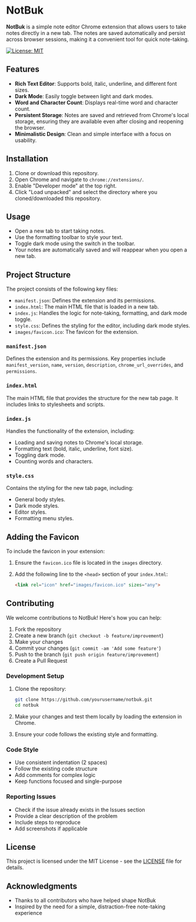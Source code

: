 # NotBuk

**NotBuk** is a simple note editor Chrome extension that allows users to take notes directly in a new tab. The notes are saved automatically and persist across browser sessions, making it a convenient tool for quick note-taking.

[![License: MIT](https://img.shields.io/badge/License-MIT-yellow.svg)](https://opensource.org/licenses/MIT)

## Features

- **Rich Text Editor**: Supports bold, italic, underline, and different font sizes.
- **Dark Mode**: Easily toggle between light and dark modes.
- **Word and Character Count**: Displays real-time word and character count.
- **Persistent Storage**: Notes are saved and retrieved from Chrome's local storage, ensuring they are available even after closing and reopening the browser.
- **Minimalistic Design**: Clean and simple interface with a focus on usability.

## Installation

1. Clone or download this repository.
2. Open Chrome and navigate to `chrome://extensions/`.
3. Enable "Developer mode" at the top right.
4. Click "Load unpacked" and select the directory where you cloned/downloaded this repository.

## Usage

- Open a new tab to start taking notes.
- Use the formatting toolbar to style your text.
- Toggle dark mode using the switch in the toolbar.
- Your notes are automatically saved and will reappear when you open a new tab.

## Project Structure

The project consists of the following key files:

- `manifest.json`: Defines the extension and its permissions.
- `index.html`: The main HTML file that is loaded in a new tab.
- `index.js`: Handles the logic for note-taking, formatting, and dark mode toggle.
- `style.css`: Defines the styling for the editor, including dark mode styles.
- `images/favicon.ico`: The favicon for the extension.

### `manifest.json`

Defines the extension and its permissions. Key properties include `manifest_version`, `name`, `version`, `description`, `chrome_url_overrides`, and `permissions`.

### `index.html`

The main HTML file that provides the structure for the new tab page. It includes links to stylesheets and scripts.

### `index.js`

Handles the functionality of the extension, including:
- Loading and saving notes to Chrome's local storage.
- Formatting text (bold, italic, underline, font size).
- Toggling dark mode.
- Counting words and characters.

### `style.css`

Contains the styling for the new tab page, including:
- General body styles.
- Dark mode styles.
- Editor styles.
- Formatting menu styles.

## Adding the Favicon

To include the favicon in your extension:
1. Ensure the `favicon.ico` file is located in the `images` directory.
2. Add the following line to the `<head>` section of your `index.html`:

   ```html
   <link rel="icon" href="images/favicon.ico" sizes="any">
   ```

## Contributing

We welcome contributions to NotBuk! Here's how you can help:

1. Fork the repository
2. Create a new branch (`git checkout -b feature/improvement`)
3. Make your changes
4. Commit your changes (`git commit -am 'Add some feature'`)
5. Push to the branch (`git push origin feature/improvement`)
6. Create a Pull Request

### Development Setup

1. Clone the repository:
   ```bash
   git clone https://github.com/yourusername/notbuk.git
   cd notbuk
   ```

2. Make your changes and test them locally by loading the extension in Chrome.

3. Ensure your code follows the existing style and formatting.

### Code Style

- Use consistent indentation (2 spaces)
- Follow the existing code structure
- Add comments for complex logic
- Keep functions focused and single-purpose

### Reporting Issues

- Check if the issue already exists in the Issues section
- Provide a clear description of the problem
- Include steps to reproduce
- Add screenshots if applicable

## License

This project is licensed under the MIT License - see the [LICENSE](LICENSE) file for details.

## Acknowledgments

- Thanks to all contributors who have helped shape NotBuk
- Inspired by the need for a simple, distraction-free note-taking experience

